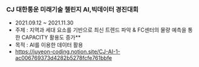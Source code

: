 ### CJ 대한통운 미래기술 챌린지 AI,빅데이터 경진대회
+ 2021.09.12 ~ 2021.11.30
+ 주제 : 지역과 세대 요소를 기반으로 최신 트렌드 파악 & FC센터의 물량 예측을 통한 CAPACITY 활용도 증가**
+ 목적 : AI를 이용한 데이터 활용
+ https://juyeon-coding.notion.site/CJ-AI-1-ac006769373d4282b5278fcfe761bbfe
